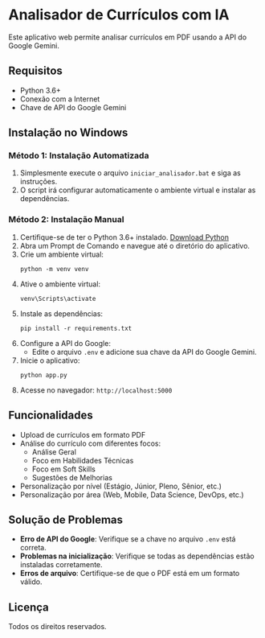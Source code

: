 # Analisador de Currículos com IA

Este aplicativo web permite analisar currículos em PDF usando a API do Google Gemini.

## Requisitos

- Python 3.6+
- Conexão com a Internet
- Chave de API do Google Gemini

## Instalação no Windows

### Método 1: Instalação Automatizada
1. Simplesmente execute o arquivo `iniciar_analisador.bat` e siga as instruções.
2. O script irá configurar automaticamente o ambiente virtual e instalar as dependências.

### Método 2: Instalação Manual
1. Certifique-se de ter o Python 3.6+ instalado. [Download Python](https://www.python.org/downloads/windows/)
2. Abra um Prompt de Comando e navegue até o diretório do aplicativo.
3. Crie um ambiente virtual:
   ```
   python -m venv venv
   ```
4. Ative o ambiente virtual:
   ```
   venv\Scripts\activate
   ```
5. Instale as dependências:
   ```
   pip install -r requirements.txt
   ```
6. Configure a API do Google:
   - Edite o arquivo `.env` e adicione sua chave da API do Google Gemini.
7. Inicie o aplicativo:
   ```
   python app.py
   ```
8. Acesse no navegador: `http://localhost:5000`

## Funcionalidades

- Upload de currículos em formato PDF
- Análise do currículo com diferentes focos:
  - Análise Geral
  - Foco em Habilidades Técnicas
  - Foco em Soft Skills
  - Sugestões de Melhorias
- Personalização por nível (Estágio, Júnior, Pleno, Sênior, etc.)
- Personalização por área (Web, Mobile, Data Science, DevOps, etc.)

## Solução de Problemas

- **Erro de API do Google**: Verifique se a chave no arquivo `.env` está correta.
- **Problemas na inicialização**: Verifique se todas as dependências estão instaladas corretamente.
- **Erros de arquivo**: Certifique-se de que o PDF está em um formato válido.

## Licença

Todos os direitos reservados.
